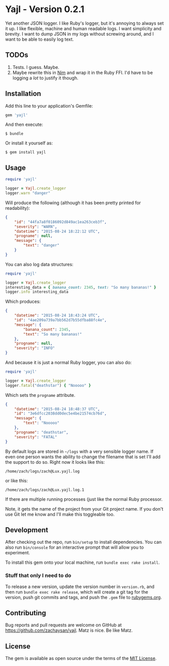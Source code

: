 # Yajl - Version 0.2.1

Yet another JSON logger. I like Ruby's logger, but it's annoying to
always set it up. I like flexible, machine and human readable logs.
I want simplicity and brevity. I want to dump JSON in my logs
without screwing around, and I want to be able to easily log text.

## TODOs

1. Tests. I guess. Maybe.
2. Maybe rewrite this in [Nim](http://nim-lang.org/) and wrap it in the Ruby FFI. I'd have to be logging a *lot* to justify it though.

## Installation

Add this line to your application's Gemfile:

```ruby
gem 'yajl'
```

And then execute:

    $ bundle

Or install it yourself as:

    $ gem install yajl

## Usage

```ruby
require 'yajl'

logger = Yajl.create_logger
logger.warn "danger"
```

Will produce the following
(although it has been pretty printed for readability):

```json
{
	"id": "44fa7a8f0186092d849ac1ea263ceb3f",
	"severity": "WARN",
	"datetime": "2015-08-24 18:22:12 UTC",
	"progname": null,
	"message": {
		"text": "danger"
	}
}
```

You can also log data structures:

```ruby
require 'yajl'

logger = Yajl.create_logger
interesting_data = { banana_count: 2345, text: "So many bananas!" }
logger.info interesting_data
```

Which produces:

```json
{
	"datetime": "2015-08-24 18:43:24 UTC",
	"id": "4ae209a739a7bb562d7b55dfba88fc4e",
	"message": {
		"banana_count": 2345,
		"text": "So many bananas!"
	},
	"progname": null,
	"severity": "INFO"
}
```

And because it is just a normal Ruby logger, you can also do:

```ruby
require 'yajl'

logger = Yajl.create_logger
logger.fatal("deathstar") { "Nooooo" }
```

Which sets the `progname` attribute.

```json
{
	"datetime": "2015-08-24 18:48:37 UTC",
	"id": "3e6dfcc2038dd0dec5e4be21574cb76d",
	"message": {
		"text": "Nooooo"
	},
	"progname": "deathstar",
	"severity": "FATAL"
}
```

By default logs are stored in `~/logs` with a very sensible
logger name. If even one person wants the ability to change the
filename that is set I'll add the support to do so. Right now it
looks like this:

`/home/zach/logs/zach@Lux.yajl.log`

or like this:

`/home/zach/logs/zach@Lux.yajl.log.1`

If there are multiple running processes (just like the normal Ruby
processor.

Note, it gets the name of the project from your Git project name.
If you don't use Git let me know and I'll make this toggleable too.

## Development

After checking out the repo, run `bin/setup` to install
dependencies. You can also run `bin/console` for an interactive
prompt that will allow you to experiment.

To install this gem onto your local machine, run
`bundle exec rake install`.

### Stuff that only I need to do

To release a new version, update the version number in
`version.rb`, and then run `bundle exec rake release`, which
will create a git tag for the version, push git commits and tags,
and push the `.gem` file to [rubygems.org](https://rubygems.org).

## Contributing

Bug reports and pull requests are welcome on GitHub at
https://github.com/zachaysan/yajl. Matz is nice. Be like Matz.

## License

The gem is available as open source under the terms of the
[MIT License](http://opensource.org/licenses/MIT).
